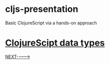 # cljs-presentation
Basic ClojureScript via a hands-on approach

# [ClojureScipt data types](https://github.com/wallclockbuilder/cljs-presentation/blob/master/9_vectors/9_vectors.cljs)

[NEXT---->](https://github.com/wallclockbuilder/cljs-presentation)
